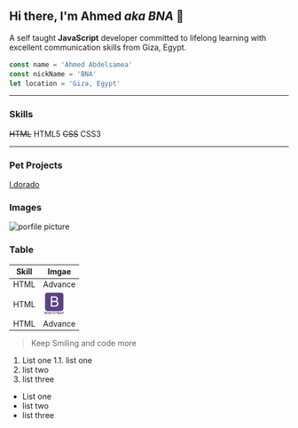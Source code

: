 ## Hi there, I'm Ahmed _aka BNA_ 👋

A self taught **JavaScript** developer committed to lifelong learning with excellent communication skills from Giza, Egypt.

```javascript
const name = 'Ahmed Abdelsamea'
const nickName = 'BNA'
let location = 'Giza, Egypt'
```
---

### Skills

~~HTML~~ HTML5
~~CSS~~ CSS3

---

### Pet Projects
[l.dorado](https://ldorado.herokuapp.com/ "ldorado")

### Images
![porfile picture]()

### Table
| Skill | Imgae |
| --- | --- |
| HTML | Advance |
| HTML | <a href="https://getbootstrap.com" target="_blank" rel="noreferrer"> <img src="https://raw.githubusercontent.com/devicons/devicon/master/icons/bootstrap/bootstrap-plain-wordmark.svg" alt="bootstrap" width="40" height="40"/> </a>|
| HTML | Advance |

> Keep Smiling and code more

1. List one
    1.1. list one
3. list two
4. list three

- List one
- list two
- list three

